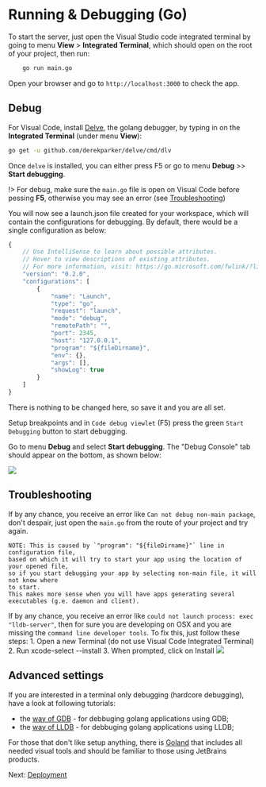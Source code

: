 # Running & Debugging (Go)

To start the server, just open the Visual Studio code integrated terminal by going to menu **View** > **Integrated Terminal**, 
which should open on the root of your project, then run:

```bash
    go run main.go
```

Open your browser and go to `http://localhost:3000` to check the app.

## Debug

For Visual Code, install [Delve](https://github.com/derekparker/delve), the golang debugger, by typing in on the **Integrated Terminal** (under menu **View**):

```bash
go get -u github.com/derekparker/delve/cmd/dlv
```

Once `delve` is installed, you can either press F5 or go to menu **Debug** >> **Start debugging**. 

!> For debug, make sure the `main.go` file is open on Visual Code before pessing **F5**, otherwise you may see an error (see [Troubleshooting](#troubleshooting))

You will now see a launch.json file created for your workspace, which will contain the configurations for debugging. By default, there would be a single configuration as below:

```javascript
{
    // Use IntelliSense to learn about possible attributes.
    // Hover to view descriptions of existing attributes.
    // For more information, visit: https://go.microsoft.com/fwlink/?linkid=830387
    "version": "0.2.0",
    "configurations": [
        {
            "name": "Launch",
            "type": "go",
            "request": "launch",
            "mode": "debug",
            "remotePath": "",
            "port": 2345,
            "host": "127.0.0.1",
            "program": "${fileDirname}",
            "env": {},
            "args": [],
            "showLog": true
        }
    ]
}
```

There is nothing to be changed here, so save it and you are all set.

Setup breakpoints and in `Code debug viewlet` (F5) press the green `Start Debugging` button to start debugging.

Go to menu **Debug** and select **Start debugging**. The "Debug Console" tab should appear on the bottom, as shown below:

![](_media/go/vs_code_debug.png) 

## Troubleshooting

If by any chance, you receive an error like `Can not debug non-main package`, don't despair, just open the `main.go` from the route of your project and try again. 

    NOTE: This is caused by `"program": "${fileDirname}"` line in configuration file, 
    based on which it will try to start your app using the location of your opened file, 
    so if you start debugging your app by selecting non-main file, it will not know where 
    to start.
    This makes more sense when you will have apps generating several 
    executables (g.e. daemon and client).

If by any chance, you receive an error like `could not launch process: exec "lldb-server"`, then for sure you are developing on OSX and you are missing the `command line developer tools`. To fix this, just follow these steps:
    1. Open a new Terminal (do not use Visual Code Integrated Terminal)
    2. Run xcode-select --install
    3. When prompted, click on Install
![](_media/go/osx_setup_tools.png) 


## Advanced settings

If you are interested in a terminal only debugging (hardcore debugging), have a look at following tutorials:

- the [way of GDB](https://golang.org/doc/gdb) - for debbuging golang applications using GDB;
- the [way of LLDB](http://blog.ralch.com/tutorial/golang-debug-with-lldb/) - for debbuging golang applications using LLDB;


For those that don't like setup anything, there is [Goland](https://www.jetbrains.com/go/) that includes all needed visual tools and should be familiar to those using JetBrains products.



Next: [Deployment](deployment/)